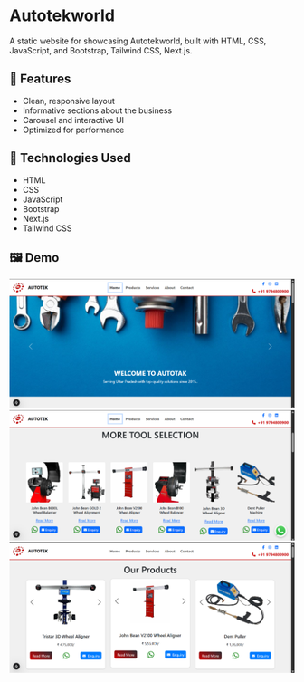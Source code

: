 # Autotekworld

A static website for showcasing Autotekworld, built with HTML, CSS, JavaScript, and Bootstrap, Tailwind CSS, Next.js.

## 🚀 Features

- Clean, responsive layout
- Informative sections about the business
- Carousel and interactive UI
- Optimized for performance

## 🔧 Technologies Used

- HTML
- CSS
- JavaScript
- Bootstrap
- Next.js
- Tailwind CSS

## 🖼️ Demo

![Home Page](./demo-images/homepage.png)
![Product](./demo-images/product.png)
![About Section](./demo-images/about.png)
